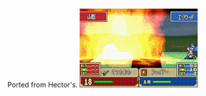 Ported from Hector's.
![Screenshot](https://github.com/laqieer/laqieer-fehack/raw/master/FE7J%20Custom%20Spell%20Animation%20Engine/FE7J%20CSA%20Engine.png)